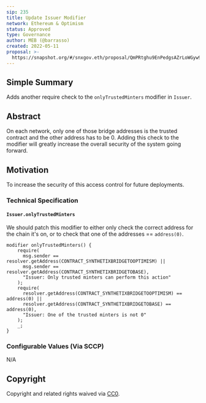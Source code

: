 ```yaml
---
sip: 235
title: Update Issuer Modifier
network: Ethereum & Optimism
status: Approved
type: Governance
author: MEB (@barrasso)
created: 2022-05-11
proposal: >-
  https://snapshot.org/#/snxgov.eth/proposal/QmPRtghu9EnPedgsAZrLoWGyw9PiNkjjvCowox68LFh2wh
---
```


## Simple Summary

<!--"If you can't explain it simply, you don't understand it well enough." Simply describe the outcome the proposed changes intends to achieve. This should be non-technical and accessible to a casual community member.-->

Adds another require check to the `onlyTrustedMinters` modifier in `Issuer`.

## Abstract

<!--A short (~200 word) description of the proposed change, the abstract should clearly describe the proposed change. This is what *will* be done if the SIP is implemented, not *why* it should be done or *how* it will be done. If the SIP proposes deploying a new contract, write, "We propose to deploy a new contract that will do x".-->

On each network, only one of those bridge addresses is the trusted contract and the other address has to be 0. Adding this check to the modifier will greatly increase the overall security of the system going forward.

## Motivation

<!--This is where you explain the reasoning behind how you propose to solve the problem. Why did you propose to implement the change in this way, what were the considerations and trade-offs? The rationale fleshes out what motivated the design and why particular design decisions were made. It should describe alternate designs that were considered and related work. The rationale may also provide evidence of consensus within the community, and should discuss important objections or concerns raised during discussion.-->

To increase the security of this access control for future deployments.

### Technical Specification

#### `Issuer.onlyTrustedMinters`

We should patch this modifier to either only check the correct address for the chain it's on, or to check that one of the addresses == `address(0)`.

```
modifier onlyTrustedMinters() {
    require(
      msg.sender == resolver.getAddress(CONTRACT_SYNTHETIXBRIDGETOOPTIMISM) ||
      msg.sender == resolver.getAddress(CONTRACT_SYNTHETIXBRIDGETOBASE),
      "Issuer: Only trusted minters can perform this action"
    );
    require(
      resolver.getAddress(CONTRACT_SYNTHETIXBRIDGETOOPTIMISM) == address(0) ||
      resolver.getAddress(CONTRACT_SYNTHETIXBRIDGETOBASE) == address(0),
      "Issuer: One of the trusted minters is not 0"
    );
    _;
}
```

### Configurable Values (Via SCCP)

N/A

## Copyright

Copyright and related rights waived via [CC0](https://creativecommons.org/publicdomain/zero/1.0/).
